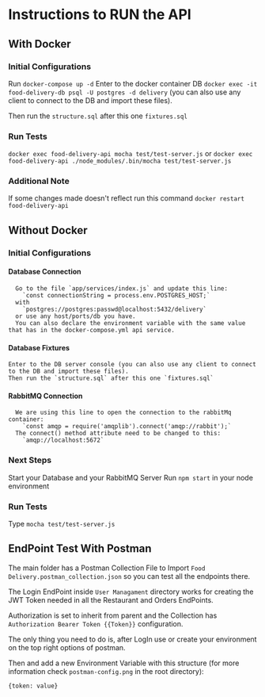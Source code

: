 # Instructions to RUN the API

## With Docker

### Initial Configurations
Run `docker-compose up -d`
Enter to the docker container DB `docker exec -it food-delivery-db psql -U postgres -d delivery` (you can also use any client to connect to the DB and import these files).

Then run the `structure.sql` after this one `fixtures.sql`

### Run Tests
`docker exec food-delivery-api mocha test/test-server.js`
  or
`docker exec food-delivery-api ./node_modules/.bin/mocha test/test-server.js`

### Additional Note
If some changes made doesn't reflect run this command `docker restart food-delivery-api`

## Without Docker

### Initial Configurations
#### Database Connection
```
  Go to the file `app/services/index.js` and update this line:
    `const connectionString = process.env.POSTGRES_HOST;`
  with 
    `postgres://postgres:passwd@localhost:5432/delivery`
  or use any host/ports/db you have.
  You can also declare the environment variable with the same value that has in the docker-compose.yml api service.
```

#### Database Fixtures
```
Enter to the DB server console (you can also use any client to connect to the DB and import these files).
Then run the `structure.sql` after this one `fixtures.sql`
```

#### RabbitMQ Connection
```
  We are using this line to open the connection to the rabbitMq container:
    `const amqp = require('amqplib').connect('amqp://rabbit');`
  The connect() method attribute need to be changed to this:
    `amqp://localhost:5672`
```

### Next Steps
Start your Database and your RabbitMQ Server
Run `npm start` in your node environment

### Run Tests
Type `mocha test/test-server.js`

## EndPoint Test With Postman
The main folder has a Postman Collection File to Import `Food Delivery.postman_collection.json` so you can test all the endpoints there.

The Login EndPoint inside `User Managament` directory works for creating the JWT Token needed in all the Restaurant and Orders EndPoints.

Authorization is set to inherit from parent and the Collection has `Authorization Bearer Token {{Token}}` configuration.

The only thing you need to do is, after LogIn use or create your environment on the top right options of postman.

Then and add a new Environment Variable with this structure (for more information check `postman-config.png` in the root directory):

  `{token: value}`
